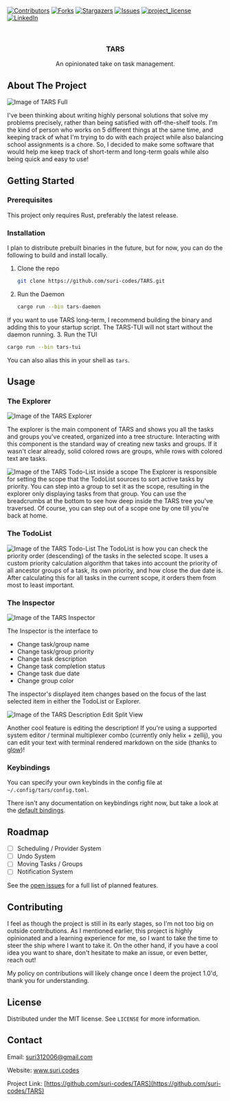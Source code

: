 
<!-- Improved compatibility of back to top link: See: https://github.com/othneildrew/Best-README-Template/pull/73 -->
<a id="readme-top"></a>
<!--
*** Thanks for checking out the Best-README-Template. If you have a suggestion
*** that would make this better, please fork the repo and create a pull request
*** or simply open an issue with the tag "enhancement".
*** Don't forget to give the project a star!
*** Thanks again! Now go create something AMAZING! :D


-->



<!-- PROJECT SHIELDS -->
<!--
*** I'm using markdown "reference style" links for readability.
*** Reference links are enclosed in brackets [ ] instead of parentheses ( ).
*** See the bottom of this document for the declaration of the reference variables
*** for contributors-url, forks-url, etc. This is an optional, concise syntax you may use.
*** https://www.markdownguide.org/basic-syntax/#reference-style-links
-->
[![Contributors][contributors-shield]][contributors-url]
[![Forks][forks-shield]][forks-url]
[![Stargazers][stars-shield]][stars-url]
[![Issues][issues-shield]][issues-url]
[![project_license][license-shield]][license-url]
[![LinkedIn][linkedin-shield]][linkedin-url]



<!-- PROJECT LOGO -->
<br />
<div align="center">
  <a href="https://github.com/suri-codes/TARS">
    <!-- TODO: later -->
    <!-- <img src="images/logo.png" alt="Logo" width="80" height="80"> -->
  </a>

<h3 align="center">TARS</h3>
An opinionated take on task management.
</div>

<!-- ABOUT THE PROJECT -->
## About The Project

<img src="https://suri.codes/tars/full.png" alt="Image of TARS Full" />

I've been thinking about writing highly personal solutions that solve my problems
precisely, rather than being satisfied with off-the-shelf tools.  I'm the kind of
person who works on 5 different things at the same time, and keeping track of what
I'm trying to do with each project while also balancing school assignments is a
chore. So, I decided to make some software that would help me keep track of
short-term and long-term goals while also being quick and easy to use!

<!-- GETTING STARTED -->
## Getting Started

### Prerequisites
This project only requires Rust, preferably the latest release.

### Installation

I plan to distribute prebuilt binaries in the future, but for now, you can do the following to build and install locally.

1. Clone the repo

   ```sh
   git clone https://github.com/suri-codes/TARS.git
   ```
2. Run the Daemon
   ```sh
   cargo run --bin tars-daemon
   ```
  If you want to use TARS long-term, I recommend building the binary and adding this to your startup script. The TARS-TUI will not start without the daemon running. 
3. Run the TUI
   ```sh
  cargo run --bin tars-tui
   ```
  You can also alias this in your shell as `tars`.

<!-- USAGE EXAMPLES -->
## Usage

### The Explorer
  <img src="https://suri.codes/tars/explorer.png" alt="Image of the TARS Explorer" />

  The explorer is the main component of TARS and shows you all the tasks and
  groups you've created, organized into a tree structure.  Interacting with this
  component is the standard way of creating new tasks and groups. If it wasn't clear
  already, solid colored rows are groups, while rows with colored text are
  tasks.

  <img src="https://suri.codes/tars/explorer_scoped.png" alt="Image of the TARS Todo-List inside a scope" />
  The Explorer is responsible for setting the scope that the TodoList sources
  to sort active tasks by priority. You can step into a group to set it as the
  scope, resulting in the explorer only displaying tasks from that group.  You
  can use the breadcrumbs at the bottom to see how deep inside the TARS tree
  you've traversed. Of course, you can step out of a scope one by one till
  you're back at home.


### The TodoList

  <img src="https://suri.codes/tars/todolist.png" alt="Image of the TARS Todo-List" />
  The TodoList is how you can check the priority order (descending) of
  the tasks in the selected scope. It uses a custom priority calculation
  algorithm that takes into account the priority of all ancestor groups of a
  task, its own priority, and how close the due date is.  After calculating this
  for all tasks in the current scope, it orders them from most to least
  important.

  
### The Inspector  
  <img src="https://suri.codes/tars/inspector.png" alt="Image of the TARS Inspector" />

  The Inspector is the interface to 

  - Change task/group name
  - Change task/group priority
  - Change task description
  - Change task completion status
  - Change task due date
  - Change group color

  The inspector's displayed item changes based on the focus of the last selected item in either the TodoList or Explorer. 

  <img src="https://suri.codes/tars/description.png" alt="Image of the TARS Description Edit Split View" />

  Another cool feature is editing the description! If you're using a supported system editor / terminal multiplexer combo (currently only helix + zellij),
  you can edit your text with terminal rendered markdown on the side (thanks to [glow](https://github.com/charmbracelet/glow))! 

### Keybindings

You can specify your own keybinds in the config file at `~/.config/tars/config.toml`. 

There isn't any documentation on keybindings right now, but take a look at the [default bindings](https://github.com/suri-codes/TARS/blob/readme/tars-tui/.config/config.toml).


<!-- ROADMAP -->
## Roadmap

- [ ] Scheduling / Provider System
- [ ] Undo System
- [ ] Moving Tasks / Groups
- [ ] Notification System

See the [open issues](https://github.com/suri-codes/TARS/issues) for a full list of planned features.

<!-- CONTRIBUTING -->
## Contributing

I feel as though the project is still in its early stages, so I'm not too big on
outside contributions. As I mentioned earlier, this project is highly
opinionated and a learning experience for me, so I want to take the time to
steer the ship where I want to take it. On the other hand, if you have a cool
idea you want to share, don't hesitate to make an issue, or even better, reach
out!

My policy on contributions will likely change once I deem the project 1.0'd, thank you for understanding.

<!-- LICENSE -->
## License

Distributed under the MIT license. See `LICENSE` for more information.


<!-- CONTACT -->
## Contact

Email: suri312006@gmail.com

Website: www.suri.codes

Project Link: [https://github.com/suri-codes/TARS](https://github.com/suri-codes/TARS)


<!-- MARKDOWN LINKS & IMAGES -->
<!-- https://www.markdownguide.org/basic-syntax/#reference-style-links -->
[contributors-shield]: https://img.shields.io/github/contributors/suri-codes/TARS.svg?style=for-the-badge
[contributors-url]: https://github.com/suri-codes/TARS/graphs/contributors
[forks-shield]: https://img.shields.io/github/forks/suri-codes/TARS.svg?style=for-the-badge
[forks-url]: https://github.com/suri-codes/TARS/network/members
[stars-shield]: https://img.shields.io/github/stars/suri-codes/TARS.svg?style=for-the-badge
[stars-url]: https://github.com/suri-codes/TARS/stargazers
[issues-shield]: https://img.shields.io/github/issues/suri-codes/TARS.svg?style=for-the-badge
[issues-url]: https://github.com/suri-codes/TARS/issues
[license-shield]: https://img.shields.io/github/license/suri-codes/TARS.svg?style=for-the-badge
[license-url]: https://github.com/suri-codes/TARS/blob/master/LICENSE.txt
[linkedin-shield]: https://img.shields.io/badge/-LinkedIn-black.svg?style=for-the-badge&logo=linkedin&colorB=555
[linkedin-url]: https://linkedin.com/in/suri-codes
<!-- Shields.io badges. You can a comprehensive list with many more badges at: https://github.com/inttter/md-badges -->
[Next.js]: https://img.shields.io/badge/next.js-000000?style=for-the-badge&logo=nextdotjs&logoColor=white
[Next-url]: https://nextjs.org/
[React.js]: https://img.shields.io/badge/React-20232A?style=for-the-badge&logo=react&logoColor=61DAFB
[React-url]: https://reactjs.org/
[Vue.js]: https://img.shields.io/badge/Vue.js-35495E?style=for-the-badge&logo=vuedotjs&logoColor=4FC08D
[Vue-url]: https://vuejs.org/
[Angular.io]: https://img.shields.io/badge/Angular-DD0031?style=for-the-badge&logo=angular&logoColor=white
[Angular-url]: https://angular.io/
[Svelte.dev]: https://img.shields.io/badge/Svelte-4A4A55?style=for-the-badge&logo=svelte&logoColor=FF3E00
[Svelte-url]: https://svelte.dev/
[Laravel.com]: https://img.shields.io/badge/Laravel-FF2D20?style=for-the-badge&logo=laravel&logoColor=white
[Laravel-url]: https://laravel.com
[Bootstrap.com]: https://img.shields.io/badge/Bootstrap-563D7C?style=for-the-badge&logo=bootstrap&logoColor=white
[Bootstrap-url]: https://getbootstrap.com
[JQuery.com]: https://img.shields.io/badge/jQuery-0769AD?style=for-the-badge&logo=jquery&logoColor=white
[JQuery-url]: https://jquery.com 
